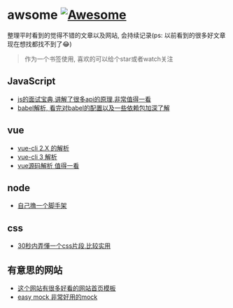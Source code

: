 # awsome [![Awesome](https://cdn.rawgit.com/sindresorhus/awesome/d7305f38d29fed78fa85652e3a63e154dd8e8829/media/badge.svg)](https://github.com/sindresorhus/awesome)
整理平时看到的觉得不错的文章以及网站, 会持续记录(ps: 以前看到的很多好文章现在想找都找不到了:joy:)

> 作为一个书签使用, 喜欢的可以给个star或者watch关注


## JavaScript
- [js的面试宝典,讲解了很多api的原理,非常值得一看](https://yuchengkai.cn/docs/frontend/#%E5%86%85%E7%BD%AE%E7%B1%BB%E5%9E%8B)
- [babel解析, 看完对babel的配置以及一些依赖包加深了解](https://github.com/sunyongjian/blog/issues/30)

## vue
- [vue-cli 2.X 的解析](https://juejin.im/post/5b2872516fb9a00e8626e34f)
- [vue-cli 3 解析](https://juejin.im/post/5bdec6e8e51d4505327a8952)
- [vue源码解析 值得一看](http://hcysun.me/vue-design/)

## node
- [自己撸一个脚手架](https://segmentfault.com/a/1190000006190814)

## css
- [30秒内弄懂一个css片段,比较实用](http://caibaojian.com/30-seconds-of-css/)

## 有意思的网站
- [这个网站有很多好看的网站首页模板](https://cruip.com/)
- [easy mock 非常好用的mock](https://easy-mock.com/login)
